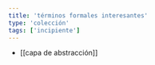 ```yaml
---
title: 'términos formales interesantes'
type: 'colección'
tags: ['incipiente']
---
```


- [[capa de abstracción]]